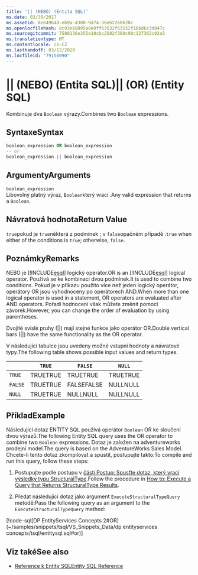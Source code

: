 ```yaml
---
title: '|| (NEBO) (Entita SQL)'
ms.date: 03/30/2017
ms.assetid: 8e649648-eb9a-4380-9d74-36e62260628c
ms.openlocfilehash: 8c93e68095a0e0ff63532f53152f166d6c3d047c
ms.sourcegitcommit: 7588136e355e10cbc2582f389c90c127363c02a5
ms.translationtype: MT
ms.contentlocale: cs-CZ
ms.lasthandoff: 03/12/2020
ms.locfileid: "79150090"
---
```

# <a name="-or-entity-sql"></a><span data-ttu-id="2b550-102">|| (NEBO) (Entita SQL)</span><span class="sxs-lookup"><span data-stu-id="2b550-102">|| (OR) (Entity SQL)</span></span>
<span data-ttu-id="2b550-103">Kombinuje dva `Boolean` výrazy.</span><span class="sxs-lookup"><span data-stu-id="2b550-103">Combines two `Boolean` expressions.</span></span>  
  
## <a name="syntax"></a><span data-ttu-id="2b550-104">Syntaxe</span><span class="sxs-lookup"><span data-stu-id="2b550-104">Syntax</span></span>  
  
```sql  
boolean_expression OR boolean_expression  
-- or
boolean_expression || boolean_expression  
```  
  
## <a name="arguments"></a><span data-ttu-id="2b550-105">Argumenty</span><span class="sxs-lookup"><span data-stu-id="2b550-105">Arguments</span></span>  
 `boolean_expression`  
 <span data-ttu-id="2b550-106">Libovolný platný výraz, `Boolean`který vrací .</span><span class="sxs-lookup"><span data-stu-id="2b550-106">Any valid expression that returns a `Boolean`.</span></span>  
  
## <a name="return-value"></a><span data-ttu-id="2b550-107">Návratová hodnota</span><span class="sxs-lookup"><span data-stu-id="2b550-107">Return Value</span></span>  
 <span data-ttu-id="2b550-108">`true`pokud je `true`některá z podmínek ; v `false`opačném případě .</span><span class="sxs-lookup"><span data-stu-id="2b550-108">`true` when either of the conditions is `true`; otherwise, `false`.</span></span>  
  
## <a name="remarks"></a><span data-ttu-id="2b550-109">Poznámky</span><span class="sxs-lookup"><span data-stu-id="2b550-109">Remarks</span></span>  
 <span data-ttu-id="2b550-110">NEBO je [!INCLUDE[esql](../../../../../../includes/esql-md.md)] logický operátor.</span><span class="sxs-lookup"><span data-stu-id="2b550-110">OR is an [!INCLUDE[esql](../../../../../../includes/esql-md.md)] logical operator.</span></span> <span data-ttu-id="2b550-111">Používá se ke kombinaci dvou podmínek.</span><span class="sxs-lookup"><span data-stu-id="2b550-111">It is used to combine two conditions.</span></span> <span data-ttu-id="2b550-112">Pokud je v příkazu použito více než jeden logický operátor, operátory OR jsou vyhodnoceny po operátorech AND.</span><span class="sxs-lookup"><span data-stu-id="2b550-112">When more than one logical operator is used in a statement, OR operators are evaluated after AND operators.</span></span> <span data-ttu-id="2b550-113">Pořadí hodnocení však můžete změnit pomocí závorek.</span><span class="sxs-lookup"><span data-stu-id="2b550-113">However, you can change the order of evaluation by using parentheses.</span></span>  
  
 <span data-ttu-id="2b550-114">Dvojité svislé pruhy (&#124;&#124;) mají stejné funkce jako operátor OR.</span><span class="sxs-lookup"><span data-stu-id="2b550-114">Double vertical bars (&#124;&#124;) have the same functionality as the OR operator.</span></span>  
  
 <span data-ttu-id="2b550-115">V následující tabulce jsou uvedeny možné vstupní hodnoty a návratové typy.</span><span class="sxs-lookup"><span data-stu-id="2b550-115">The following table shows possible input values and return types.</span></span>  
  
||`TRUE`|`FALSE`|`NULL`|  
|-|------------|-------------|------------|  
|`TRUE`|<span data-ttu-id="2b550-116">TRUE</span><span class="sxs-lookup"><span data-stu-id="2b550-116">TRUE</span></span>|<span data-ttu-id="2b550-117">TRUE</span><span class="sxs-lookup"><span data-stu-id="2b550-117">TRUE</span></span>|<span data-ttu-id="2b550-118">TRUE</span><span class="sxs-lookup"><span data-stu-id="2b550-118">TRUE</span></span>|  
|`FALSE`|<span data-ttu-id="2b550-119">TRUE</span><span class="sxs-lookup"><span data-stu-id="2b550-119">TRUE</span></span>|<span data-ttu-id="2b550-120">FALSE</span><span class="sxs-lookup"><span data-stu-id="2b550-120">FALSE</span></span>|<span data-ttu-id="2b550-121">NULL</span><span class="sxs-lookup"><span data-stu-id="2b550-121">NULL</span></span>|  
|`NULL`|<span data-ttu-id="2b550-122">TRUE</span><span class="sxs-lookup"><span data-stu-id="2b550-122">TRUE</span></span>|<span data-ttu-id="2b550-123">NULL</span><span class="sxs-lookup"><span data-stu-id="2b550-123">NULL</span></span>|<span data-ttu-id="2b550-124">NULL</span><span class="sxs-lookup"><span data-stu-id="2b550-124">NULL</span></span>|  
  
## <a name="example"></a><span data-ttu-id="2b550-125">Příklad</span><span class="sxs-lookup"><span data-stu-id="2b550-125">Example</span></span>  
 <span data-ttu-id="2b550-126">Následující dotaz ENTITY SQL používá operátor `Boolean` OR ke sloučení dvou výrazů.</span><span class="sxs-lookup"><span data-stu-id="2b550-126">The following Entity SQL query uses the OR operator to combine two `Boolean` expressions.</span></span> <span data-ttu-id="2b550-127">Dotaz je založen na adventureworks prodejní model.</span><span class="sxs-lookup"><span data-stu-id="2b550-127">The query is based on the AdventureWorks Sales Model.</span></span> <span data-ttu-id="2b550-128">Chcete-li tento dotaz zkompilovat a spustit, postupujte takto:</span><span class="sxs-lookup"><span data-stu-id="2b550-128">To compile and run this query, follow these steps:</span></span>  
  
1. <span data-ttu-id="2b550-129">Postupujte podle postupu v [části Postup: Spusťte dotaz, který vrací výsledky typu StructuralType](../how-to-execute-a-query-that-returns-structuraltype-results.md).</span><span class="sxs-lookup"><span data-stu-id="2b550-129">Follow the procedure in [How to: Execute a Query that Returns StructuralType Results](../how-to-execute-a-query-that-returns-structuraltype-results.md).</span></span>  
  
2. <span data-ttu-id="2b550-130">Předat následující dotaz jako argument `ExecuteStructuralTypeQuery` metodě:</span><span class="sxs-lookup"><span data-stu-id="2b550-130">Pass the following query as an argument to the `ExecuteStructuralTypeQuery` method:</span></span>  
  
 [!code-sql[DP EntityServices Concepts 2#OR](~/samples/snippets/tsql/VS_Snippets_Data/dp entityservices concepts/tsql/entitysql.sql#or)]  
  
## <a name="see-also"></a><span data-ttu-id="2b550-131">Viz také</span><span class="sxs-lookup"><span data-stu-id="2b550-131">See also</span></span>

- [<span data-ttu-id="2b550-132">Reference k Entity SQL</span><span class="sxs-lookup"><span data-stu-id="2b550-132">Entity SQL Reference</span></span>](entity-sql-reference.md)
